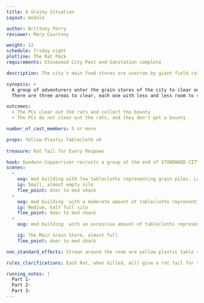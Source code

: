 ```yaml
---
title: A Grainy Situation
Layout: module

author: Brittney Perry	
reviewer: Mary Courtney

weight: 12
schedule: friday night
plotline: The Rat Pack
requirements: Stonewood City Pest and Sanitation complete

description: The city's main food stores are overran by giant field rats. These rats will eat everything and spread disease. The city is asking the local adventurers to help clear the rats from the main grain store area. The city is offering a 30 silver reward to clear out the stores.

synopsis: >  
  A group of adventurers enter the grain stores of the city to clear out the Giant Field Rat infestation. The grain stores are dangerous, and sink holes are easy to step into. Strewn around the room are yellow plastic table cloths, which represent grain sink holes. If a PC steps or falls into a grain sink hole, they can not move the part in contact with the sinkhole until they are rescued on a three count of "I pull you free". They can pull out a stuck player on a three count, as long as they don't touch the grain. A player cannot free themselves from the grain. The Rats are immune to the sink holes and may walk freely.
  There are three areas to clear, each one with less and less room to safely walk, and more rats as the walking space lessens. The first is a small silo, partially filled with grain, and has a small infestation. The second is a medium silo, half filled with grain and a heavier infestation. The last is the main grain store that is almost full and contains a very heavy infestation. All three levels must be cleared to receive pay. 

outcomes: 
  - The PCs clear out the rats and collect the bounty
  - The PCs do not clear out the rats, and they don't get a bounty

number_of_cast_members: 5 or more

props: Yellow Plastic Tablecloth x6
 
treasure: Rat Tail for Every Respawn

hook: Goodwin Copperriver recruits a group at the end of STONEWOOD CITY PEST AND SANITATION
scenes: 
  - 
    oog: mod building with few tablecloths representing grain piles. Large gaps between tablecloths, medium size infestation
    ig: Small, almost empty silo 
    flee_point: door to mod shack 
  - 
    oog: mod building  with a moderate amount of tablecloths representing grain piles. Medium gaps between tablecloths, large infestation
    ig: Medium, half full silo 
    flee_point: door to mod shack 
  - 
    oog: mod building  with an excessive amount of tablecloths representing grain piles. Small gaps between tablecloths, extra large infestation

    ig: The Main Grain Store, almost full
    flee_point: door to mod shack 

non_standard_effects: Strewn around the room are yellow plastic table cloths, which are grain sink holes. If a PC steps or falls into a grain pit, they can not move any body part in contact with the plastic and are rescued on a three count [One I pull you free, Two I pull you free... etc].

rules_clarifications: Each Rat, when killed, will give a rat tail for the bounty. These are in game items.

running_notes: |
  Part 1- 
  Part 2- 
  Part 3- 
---
```

